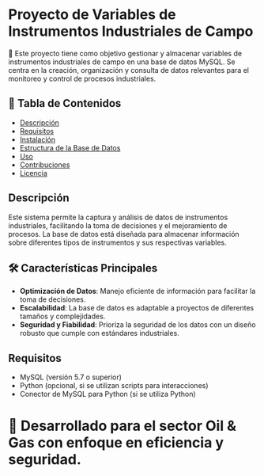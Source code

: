 # Proyecto de Variables de Instrumentos Industriales de Campo

🚀 Este proyecto tiene como objetivo gestionar y almacenar variables de instrumentos industriales de campo en una base de datos MySQL. Se centra en la creación, organización y consulta de datos relevantes para el monitoreo y control de procesos industriales.

## 📂 Tabla de Contenidos

- [Descripción](#descripción)
- [Requisitos](#requisitos)
- [Instalación](#instalación)
- [Estructura de la Base de Datos](#estructura-de-la-base-de-datos)
- [Uso](#uso)
- [Contribuciones](#contribuciones)
- [Licencia](#licencia)

## Descripción

Este sistema permite la captura y análisis de datos de instrumentos industriales, facilitando la toma de decisiones y el mejoramiento de procesos. La base de datos está diseñada para almacenar información sobre diferentes tipos de instrumentos y sus respectivas variables.

## 🛠️ Características Principales

- **Optimización de Datos**: Manejo eficiente de información para facilitar la toma de decisiones.
- **Escalabilidad**: La base de datos es adaptable a proyectos de diferentes tamaños y complejidades.
- **Seguridad y Fiabilidad**: Prioriza la seguridad de los datos con un diseño robusto que cumple con estándares industriales.

## Requisitos

- MySQL (versión 5.7 o superior)
- Python (opcional, si se utilizan scripts para interacciones)
- Conector de MySQL para Python (si se utiliza Python)


# 💼 Desarrollado para el sector Oil & Gas con enfoque en eficiencia y seguridad.
